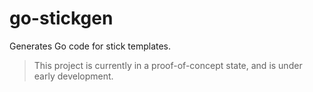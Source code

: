 # go-stickgen

Generates Go code for stick templates.

> This project is currently in a proof-of-concept state, and is under early development.